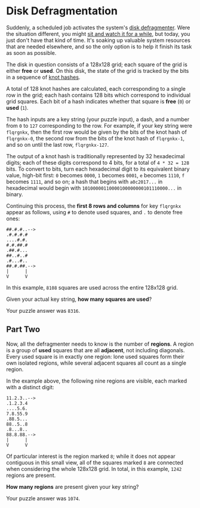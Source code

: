 # Disk Defragmentation
Suddenly, a scheduled job activates the system's
[disk defragmenter](https://en.wikipedia.org/wiki/Defragmentation).
Were the situation different, you might
[sit and watch it for a while](https://www.youtube.com/watch?v=kPv1gQ5Rs8A&t=37),
but today, you just don't have that kind of time. It's soaking up
valuable system resources that are needed elsewhere, and so the only
option is to help it finish its task as soon as possible.

The disk in question consists of a 128x128 grid; each square of the
grid is either __free__ or __used__. On this disk, the state of the
grid is tracked by the bits in a sequence of
[knot hashes](https://adventofcode.com/2017/day/10).

A total of 128 knot hashes are calculated, each corresponding to a
single row in the grid; each hash contains 128 bits which correspond
to individual grid squares. Each bit of a hash indicates whether that
square is __free__ (`0`) or __used__ (`1`).

The hash inputs are a key string (your puzzle input), a dash, and a
number from `0` to `127` corresponding to the row. For example,
if your key string were `flqrgnkx`, then the first row would be
given by the bits of the knot hash of `flqrgnkx-0`, the second row
from the bits of the knot hash of `flqrgnkx-1`, and so on until the
last row, `flqrgnkx-127`.

The output of a knot hash is traditionally represented by 32
hexadecimal digits; each of these digits correspond to 4 bits, for a
total of `4 * 32 = 128` bits. To convert to bits, turn each
hexadecimal digit to its equivalent binary value, high-bit first:
`0` becomes `0000`, `1` becomes `0001`, `e` becomes `1110`, `f`
becomes `1111`, and so on; a hash that begins with `a0c2017...`
in hexadecimal would begin with `10100000110000100000000101110000...`
in binary.

Continuing this process, the __first 8 rows and columns__
for key `flqrgnkx` appear as follows, using `#` to denote used
squares, and `.` to denote free ones:

```
##.#.#..-->
.#.#.#.#
....#.#.
#.#.##.#
.##.#...
##..#..#
.#...#..
##.#.##.-->
|      |
V      V
```

In this example, `8108` squares are used across the entire 128x128 grid.

Given your actual key string, __how many squares are used__?

Your puzzle answer was `8316`.

## Part Two
Now, all the defragmenter needs to know is the number of __regions__.
A region is a group of __used__ squares that are all __adjacent__,
not including diagonals. Every used square is in exactly one
region: lone used squares form their own isolated regions, while
several adjacent squares all count as a single region.

In the example above, the following nine regions are visible, each marked with a distinct digit:

```
11.2.3..-->
.1.2.3.4
....5.6.
7.8.55.9
.88.5...
88..5..8
.8...8..
88.8.88.-->
|      |
V      V
```

Of particular interest is the region marked `8`; while it does not
appear contiguous in this small view, all of the squares marked `8`
are connected when considering the whole 128x128 grid. In total,
in this example, `1242` regions are present.

__How many regions__ are present given your key string?

Your puzzle answer was `1074`.